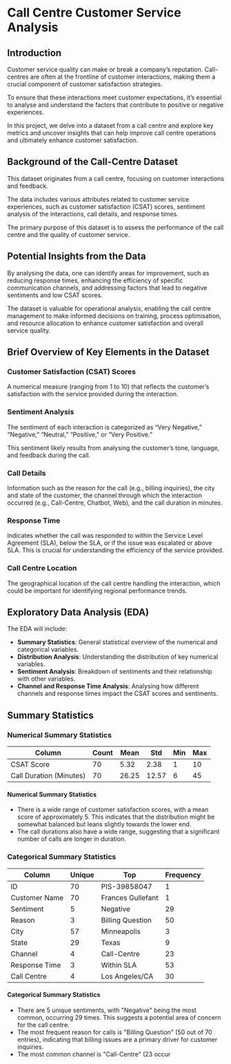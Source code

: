 # Call Centre Customer Service Analysis

## Introduction

Customer service quality can make or break a company’s reputation. Call-centres are often at the frontline of customer interactions, making them a crucial component of customer satisfaction strategies.

To ensure that these interactions meet customer expectations, it’s essential to analyse and understand the factors that contribute to positive or negative experiences.

In this project, we delve into a dataset from a call centre and explore key metrics and uncover insights that can help improve call centre operations and ultimately enhance customer satisfaction.

## Background of the Call-Centre Dataset

This dataset originates from a call centre, focusing on customer interactions and feedback.

The data includes various attributes related to customer service experiences, such as customer satisfaction (CSAT) scores, sentiment analysis of the interactions, call details, and response times.

The primary purpose of this dataset is to assess the performance of the call centre and the quality of customer service.

## Potential Insights from the Data

By analysing the data, one can identify areas for improvement, such as reducing response times, enhancing the efficiency of specific communication channels, and addressing factors that lead to negative sentiments and low CSAT scores.

The dataset is valuable for operational analysis, enabling the call centre management to make informed decisions on training, process optimisation, and resource allocation to enhance customer satisfaction and overall service quality.

## Brief Overview of Key Elements in the Dataset

### Customer Satisfaction (CSAT) Scores
A numerical measure (ranging from 1 to 10) that reflects the customer’s satisfaction with the service provided during the interaction.

### Sentiment Analysis
The sentiment of each interaction is categorized as “Very Negative,” “Negative,” “Neutral,” “Positive,” or “Very Positive.”

This sentiment likely results from analysing the customer’s tone, language, and feedback during the call.

### Call Details
Information such as the reason for the call (e.g., billing inquiries), the city and state of the customer, the channel through which the interaction occurred (e.g., Call-Centre, Chatbot, Web), and the call duration in minutes.

### Response Time
Indicates whether the call was responded to within the Service Level Agreement (SLA), below the SLA, or if the issue was escalated or above SLA. This is crucial for understanding the efficiency of the service provided.

### Call Centre Location
The geographical location of the call centre handling the interaction, which could be important for identifying regional performance trends.

## Exploratory Data Analysis (EDA)

The EDA will include:

- **Summary Statistics**: General statistical overview of the numerical and categorical variables.
- **Distribution Analysis**: Understanding the distribution of key numerical variables.
- **Sentiment Analysis**: Breakdown of sentiments and their relationship with other variables.
- **Channel and Response Time Analysis**: Analysing how different channels and response times impact the CSAT scores and sentiments.

## Summary Statistics

### Numerical Summary Statistics

| Column                | Count | Mean  | Std   | Min | Max |
|-----------------------|-------|-------|-------|-----|-----|
| CSAT Score            | 70    | 5.32  | 2.38  | 1   | 10  |
| Call Duration (Minutes)| 70    | 26.25 | 12.57 | 6   | 45  |

#### Numerical Summary Statistics

- There is a wide range of customer satisfaction scores, with a mean score of approximately 5. This indicates that the distribution might be somewhat balanced but leans slightly towards the lower end.
- The call durations also have a wide range, suggesting that a significant number of calls are longer in duration.

### Categorical Summary Statistics

| Column          | Unique | Top              | Frequency |
|-----------------|--------|------------------|-----------|
| ID              | 70     | PIS-39858047      | 1         |
| Customer Name   | 70     | Frances Gullefant | 1         |
| Sentiment       | 5      | Negative         | 29        |
| Reason          | 3      | Billing Question | 50        |
| City            | 57     | Minneapolis      | 3         |
| State           | 29     | Texas            | 9         |
| Channel         | 4      | Call-Centre      | 23        |
| Response Time   | 3      | Within SLA       | 53        |
| Call Centre     | 4      | Los Angeles/CA   | 30        |

#### Categorical Summary Statistics

- There are 5 unique sentiments, with "Negative" being the most common, occurring 29 times. This suggests a potential area of concern for the call centre.
- The most frequent reason for calls is "Billing Question" (50 out of 70 entries), indicating that billing issues are a primary driver for customer inquiries.
- The most common channel is "Call-Centre" (23 occur


